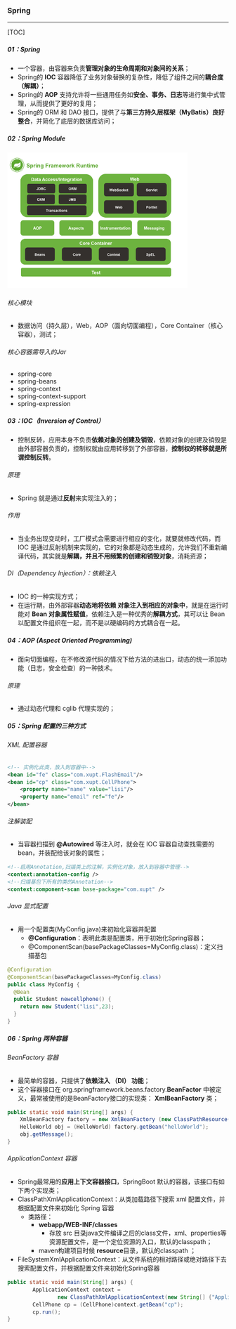 ### Spring 

------

[TOC]

##### 01：Spring

- 一个容器，由容器来负责**管理对象的生命周期和对象间的关系**；
- Spring的 **IOC** 容器降低了业务对象替换的复杂性，降低了组件之间的**耦合度（解耦）**；
- Spring的 **AOP** 支持允许将一些通用任务如**安全、事务、日志**等进行集中式管理，从而提供了更好的复用；
- Spring的 ORM 和 DAO 接口，提供了与**第三方持久层框架（MyBatis）良好整合**，并简化了底层的数据库访问；

##### 02：Spring Module

<img src="https://github.com/likang315/Middleware/blob/master/14：Spring/photos/spring-module.png?raw=true" style="zoom:57%;" />

###### 	核心模块

- 数据访问（持久层），Web，AOP（面向切面编程），Core Container（核心容器），测试；


###### 	核心容器需导入的Jar

- spring-core
- spring-beans
- spring-context
- spring-context-support
- spring-expression

##### 03：IOC（Inversion of Control）

- 控制反转，应用本身不负责**依赖对象的创建及销毁**，依赖对象的创建及销毁是由外部容器负责的，控制权就由应用转移到了外部容器，**控制权的转移就是所谓控制反转**。


###### 原理

- Spring 就是通过**反射**来实现注入的；


###### 作用

- 当业务出现变动时，工厂模式会需要进行相应的变化，就要就修改代码，而 IOC 是通过反射机制来实现的，它的对象都是动态生成的，允许我们不重新编译代码，其实就是**解耦，并且不用频繁的创建和销毁对象**，消耗资源；


###### DI（Dependency Injection）：依赖注入

- IOC 的一种实现方式；
- 在运行期，由外部容器**动态地将依赖 对象注入到相应的对象中**，就是在运行时能对 **Bean 对象属性赋值**，依赖注入是一种优秀的**解耦方式**，其可以让 Bean 以配置文件组织在一起，而不是以硬编码的方式耦合在一起。


##### 04：AOP (Aspect Oriented Programming) 

- 面向切面编程，在不修改源代码的情况下给方法的进出口，动态的统一添加功能（日志，安全检查）的一种技术。


###### 原理

- 通过动态代理和 cglib 代理实现的；


##### 05：Spring 配置的三种方式

######    XML 配置容器

```xml
<!-- 实例化此类，放入到容器中-->
<bean id="fe" class="com.xupt.FlashEmail"/>
<bean id="cp" class="com.xupt.CellPhone">
    <property name="name" value="lisi"/>
    <property name="email" ref="fe"/>
</bean>
```

######    注解装配

- 当容器扫描到 **@Autowired** 等注入时，就会在 IOC 容器自动查找需要的 bean，并装配给该对象的属性；


```xml
<!--启用Annotation,扫描类上的注解，实例化对象，放入到容器中管理-->
<context:annotation-config />  
<!--扫描基包下所有的类的Annotation-->
<context:component-scan base-package="com.xupt" />
```

###### Java 显式配置

- 用一个配置类(MyConfig.java)来初始化容器并配置
  - **@Configuration**：表明此类是配置类，用于初始化Spring容器；
  - @ComponentScan(basePackageClasses=MyConfig.class)：定义扫描基包

```java
@Configuration
@ComponentScan(basePackageClasses=MyConfig.class)
public class MyConfig {
  @Bean
  public Student newcellphone() {
    return new Student("lisi",23);
  }
}
```

##### 06：Spring 两种容器

###### BeanFactory 容器

- 最简单的容器，只提供了**依赖注入 （DI） 功能**；
- 这个容器接口在 org.springframework.beans.factory.**BeanFactor** 中被定义，最常被使用的是BeanFactory接口的实现类： **XmlBeanFactory** 类；

```java
public static void main(String[] args) {
    XmlBeanFactory factory = new XmlBeanFactory (new ClassPathResource("Beans.xml"));
    HelloWorld obj = (HelloWorld) factory.getBean("helloWorld");
    obj.getMessage();
}
```

###### ApplicationContext 容器

- Spring最常用的**应用上下文容器接口**，SpringBoot 默认的容器，该接口有如下两个实现类；
- ClassPathXmlApplicationContext：从类加载路径下搜索 xml 配置文件，并根据配置文件来初始化 Spring 容器
  - 类路径：
    - **webapp/WEB-INF/classes**
      - 存放 src 目录java文件编译之后的class文件，xml、properties等资源配置文件，是一个定位资源的入口，默认的classpath；
    - maven构建项目时候 **resource**目录，默认的classpath ；
- FileSystemXmlApplicationContext：从文件系统的相对路径或绝对路径下去搜索配置文件，并根据配置文件来初始化Spring容器

```java
public static void main(String[] args) {
		ApplicationContext context =
				new ClassPathXmlApplicationContext(new String[] {"ApplicationContext.xml"});
		CellPhone cp = (CellPhone)context.getBean("cp");
		cp.run();
}
```
